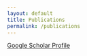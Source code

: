 ```yaml
---
layout: default
title: Publications
permalink: /publications
---
```


[Google Scholar Profile](https://scholar.google.ca/citations?hl=en&user=f4VouCIAAAAJ)